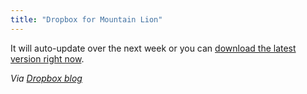 ```yaml
---
title: "Dropbox for Mountain Lion"
---
```

<p>It will auto-update over the next week or you can <a href="http://www.dropbox.com/install">download the latest version right now</a>.</p>
<p><em>Via <a href="http://blog.dropbox.com/index.php/dropbox-for-mountain-lion/">Dropbox blog</a></em></p>

